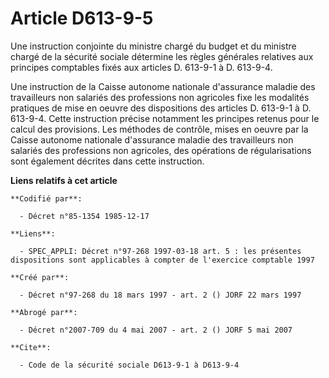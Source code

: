 # Article D613-9-5

Une instruction conjointe du ministre chargé du budget et du ministre chargé de la sécurité sociale détermine les règles
générales relatives aux principes comptables fixés aux articles D. 613-9-1 à D. 613-9-4.

Une instruction de la Caisse autonome nationale d'assurance maladie des travailleurs non salariés des professions non
agricoles fixe les modalités pratiques de mise en oeuvre des dispositions des articles D. 613-9-1 à D. 613-9-4. Cette
instruction précise notamment les principes retenus pour le calcul des provisions. Les méthodes de contrôle, mises en oeuvre
par la Caisse autonome nationale d'assurance maladie des travailleurs non salariés des professions non agricoles, des
opérations de régularisations sont également décrites dans cette instruction.

**Liens relatifs à cet article**

	**Codifié par**:

	  - Décret n°85-1354 1985-12-17

	**Liens**:

	  - SPEC_APPLI: Décret n°97-268 1997-03-18 art. 5 : les présentes dispositions sont applicables à compter de l'exercice comptable 1997

	**Créé par**:

	  - Décret n°97-268 du 18 mars 1997 - art. 2 () JORF 22 mars 1997

	**Abrogé par**:

	  - Décret n°2007-709 du 4 mai 2007 - art. 2 () JORF 5 mai 2007

	**Cite**:

	  - Code de la sécurité sociale D613-9-1 à D613-9-4
